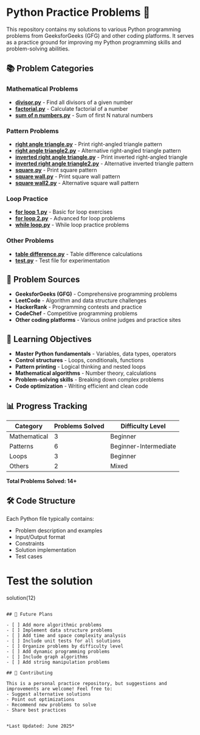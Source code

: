 # Python Practice Problems 🐍

This repository contains my solutions to various Python programming problems from GeeksforGeeks (GFG) and other coding platforms. It serves as a practice ground for improving my Python programming skills and problem-solving abilities.

## 📚 Problem Categories

### Mathematical Problems
- **[divisor.py](divisor.py)** - Find all divisors of a given number
- **[factorial.py](factorial.py)** - Calculate factorial of a number
- **[sum of n numbers.py](sum%20of%20n%20numbers.py)** - Sum of first N natural numbers

### Pattern Problems
- **[right angle triangle.py](right%20angle%20triangle.py)** - Print right-angled triangle pattern
- **[right angle triangle2.py](right%20angle%20triangle2.py)** - Alternative right-angled triangle pattern
- **[inverted right angle triangle.py](inverted%20right%20angle%20triangle.py)** - Print inverted right-angled triangle
- **[inverted right angle triangle2.py](inverted%20right%20angle%20triangle2.py)** - Alternative inverted triangle pattern
- **[square.py](square.py)** - Print square pattern
- **[square wall.py](square%20wall.py)** - Print square wall pattern
- **[square wall2.py](square%20wall2.py)** - Alternative square wall pattern

### Loop Practice
- **[for loop 1.py](for%20loop%201.py)** - Basic for loop exercises
- **[for loop 2.py](for%20loop%202.py)** - Advanced for loop problems
- **[while loop.py](while%20loop.py)** - While loop practice problems

### Other Problems
- **[table difference.py](table%20difference.py)** - Table difference calculations
- **[test.py](test.py)** - Test file for experimentation

## 📖 Problem Sources

- **GeeksforGeeks (GFG)** - Comprehensive programming problems
- **LeetCode** - Algorithm and data structure challenges
- **HackerRank** - Programming contests and practice
- **CodeChef** - Competitive programming problems
- **Other coding platforms** - Various online judges and practice sites

## 🎯 Learning Objectives

- **Master Python fundamentals** - Variables, data types, operators
- **Control structures** - Loops, conditionals, functions
- **Pattern printing** - Logical thinking and nested loops
- **Mathematical algorithms** - Number theory, calculations
- **Problem-solving skills** - Breaking down complex problems
- **Code optimization** - Writing efficient and clean code

## 📊 Progress Tracking

| Category     | Problems Solved |    Difficulty Level   |
|--------------|-----------------|-----------------------|
| Mathematical |              3  | Beginner              |
| Patterns     |              6  | Beginner-Intermediate |
| Loops        |              3  | Beginner              |
| Others       |              2  | Mixed                 |

**Total Problems Solved: 14+**

## 🛠️ Code Structure

Each Python file typically contains:
- Problem description and examples
- Input/Output format
- Constraints
- Solution implementation
- Test cases

# Test the solution
solution(12)
```

## 🔄 Future Plans

- [ ] Add more algorithmic problems
- [ ] Implement data structure problems
- [ ] Add time and space complexity analysis
- [ ] Include unit tests for all solutions
- [ ] Organize problems by difficulty level
- [ ] Add dynamic programming problems
- [ ] Include graph algorithms
- [ ] Add string manipulation problems

## 🤝 Contributing

This is a personal practice repository, but suggestions and improvements are welcome! Feel free to:
- Suggest alternative solutions
- Point out optimizations
- Recommend new problems to solve
- Share best practices


*Last Updated: June 2025*
